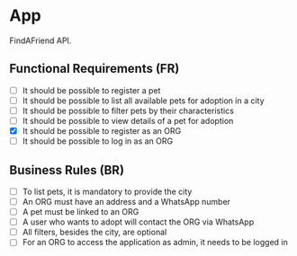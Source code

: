 # App

FindAFriend API.

## Functional Requirements (FR)

- [ ] It should be possible to register a pet
- [ ] It should be possible to list all available pets for adoption in a city
- [ ] It should be possible to filter pets by their characteristics
- [ ] It should be possible to view details of a pet for adoption
- [x] It should be possible to register as an ORG
- [ ] It should be possible to log in as an ORG

## Business Rules (BR)

- [ ] To list pets, it is mandatory to provide the city
- [ ] An ORG must have an address and a WhatsApp number
- [ ] A pet must be linked to an ORG
- [ ] A user who wants to adopt will contact the ORG via WhatsApp
- [ ] All filters, besides the city, are optional
- [ ] For an ORG to access the application as admin, it needs to be logged in
